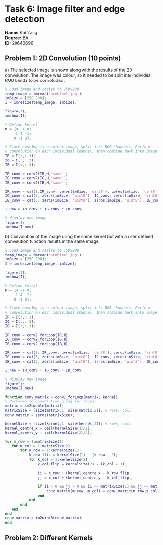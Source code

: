 # Task 6: Image filter and edge detection

**Name:** Kai Yang  
**Degree:** BA  
**ID:** 20640696  

## Problem 1: 2D Convolution (10 points)

a) The selected image is shown along with the results of the 2D convolution. The image was colour, so it needed to be split into individual RGB bands to be convoluded.  

```matlab
% Load image and resize to 250x200
temp_image = imread('problem1.jpg');
imSize = [250 200];
I = imresize(temp_image, imSize);

figure(1);
imshow(I);

% Define kernel
H = [0 -1 0;
    -1 4 -1;
    0 -1 0];

% Since baseImg is a colour image, split into RGB channels. Perform
% convolution on each individual channel, then combine back into image
IR = I(:,:,1);
IG = I(:,:,2);
IB = I(:,:,3);

IR_conv = conv2(IR,H,'same');
IG_conv = conv2(IG,H,'same');
IB_conv = conv2(IB,H,'same');

IR_conv = cat(3,IR_conv, zeros(imSize, 'uint8'), zeros(imSize, 'uint8')); 
IG_conv = cat(3, zeros(imSize, 'uint8'), IG_conv, zeros(imSize, 'uint8'));
IB_conv = cat(3, zeros(imSize, 'uint8'), zeros(imSize, 'uint8'), IB_conv);

I_new = IR_conv + IG_conv + IB_conv;

% display new image
figure();
imshow(I_new)
```

b) Convolution of the image using the same kernel but with a user defined convolution function results in the same image.  


```matlab
% Load image and resize to 250x200
temp_image = imread('problem1.jpg');
imSize = [250 200];
I = imresize(temp_image, imSize);

figure(1);
imshow(I);

% Define kernel
H = [0 -1 0;
    -1 4 -1;
    0 -1 0];

% Since baseImg is a colour image, split into RGB channels. Perform
% convolution on each individual channel, then combine back into image
IR = I(:,:,1);
IG = I(:,:,2);
IB = I(:,:,3);

IR_conv = conv2_forLoop(IR,H);
IG_conv = conv2_forLoop(IG,H);
IB_conv = conv2_forLoop(IB,H);

IR_conv = cat(3, IR_conv, zeros(imSize, 'uint8'), zeros(imSize, 'uint8')); 
IG_conv = cat(3, zeros(imSize, 'uint8'), IG_conv, zeros(imSize, 'uint8'));
IB_conv = cat(3, zeros(imSize, 'uint8'), zeros(imSize, 'uint8'), IB_conv);

I_new = IR_conv + IG_conv + IB_conv;

% display new image
figure();
imshow(I_new)

function conv_matrix = conv2_forLoop(matrix, kernel)
% Performs 2D convolution using for loops.
matrix = im2double(matrix);
matrixSize = [size(matrix,1) size(matrix,2)]; % rows, cols
conv_matrix = zeros(matrixSize);

kernelSize = [size(kernel,1) size(kernel,2)]; % rows, cols
kernel_centre_x = ceil(kernelSize(1)/2);
kernel_centre_y = ceil(kernelSize(2)/2);

for m_row = 1:matrixSize(1)
   for m_col = 1:matrixSize(2)
       for k_row = 1:kernelSize(1)
           k_row_flip = kernelSize(1) - (k_row - 1);
           for k_col = 1:kernelSize(2)
               k_col_flip = kernelSize(2) - (k_col - 1);
               
               ii = m_row + (kernel_centre_x - k_row_flip);
               jj = m_col + (kernel_centre_y - k_col_flip);
               
               if ii > 0 && jj > 0 && ii <= matrixSize(1) && jj <= matrixSize(2)
                   conv_matrix(m_row, m_col) = conv_matrix(m_row,m_col) + matrix(ii, jj) * kernel(k_row_flip, k_col_flip);
               end
           end
       end
   end
end
conv_matrix = im2uint8(conv_matrix);
end
```

## Problem 2: Different Kernels
